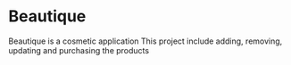 # Beautique
Beautique is a cosmetic application
This project include adding, removing, updating and purchasing the products
